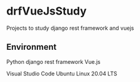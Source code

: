 # drfVueJsStudy
Projects to study django rest framework and vuejs

## Environment
Python django rest framework
Vue.js

Visual Studio Code
Ubuntu Linux 20.04 LTS

